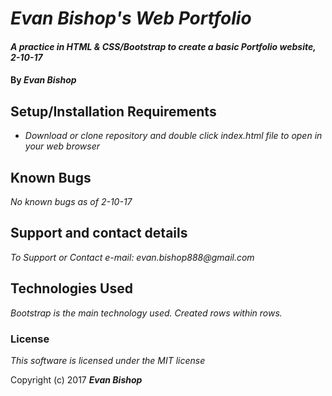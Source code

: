 # _Evan Bishop's Web Portfolio_

#### _A practice in HTML & CSS/Bootstrap to create a basic Portfolio website, 2-10-17_

#### By _Evan Bishop_

<!-- ## Description

_{This is a detailed description of your application. Its purpose and usage.  Give as much detail as needed to explain what the application does, and any other information you want users or other developers to have. }_ -->

## Setup/Installation Requirements

* _Download or clone repository and double click index.html file to open in your web browser_

## Known Bugs

_No known bugs as of 2-10-17_

## Support and contact details

_To Support or Contact e-mail: evan.bishop888@gmail.com_

## Technologies Used

_Bootstrap is the main technology used. Created rows within rows._

### License

*_This software is licensed under the MIT license_*

Copyright (c) 2017 **_Evan Bishop_**

